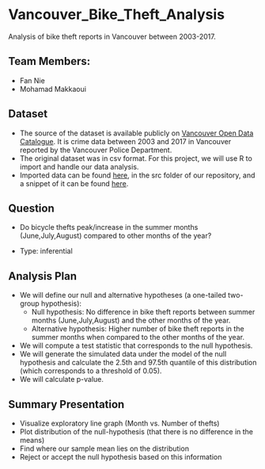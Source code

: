 # Vancouver_Bike_Theft_Analysis
Analysis of bike theft reports in Vancouver between 2003-2017.

## Team Members:
* Fan Nie
* Mohamad Makkaoui

## Dataset

* The source of the dataset is available publicly on [Vancouver Open Data Catalogue](https://data.vancouver.ca/datacatalogue/crime-data.htm). It is crime data between 2003 and 2017 in Vancouver reported by the Vancouver Police Department.
* The original dataset was in csv format. For this project, we will use R to import and handle our data analysis.
* Imported data can be found [here](https://github.com/UBC-MDS/DSCI_522_Vancouver_Bike_Theft_Analysis/tree/master/script), in the src folder of our repository, and a snippet of it can be found [here](https://github.com/UBC-MDS/DSCI_522_Vancouver_Bike_Theft_Analysis/tree/master/img).

## Question

* Do bicycle thefts peak/increase in the summer months (June,July,August) compared to other months of the year?

* Type: inferential

## Analysis Plan

* We will define our null and alternative hypotheses (a one-tailed two-group hypothesis): 
  * Null hypothesis: No difference in bike theft reports between summer months (June,July,August) and the other months of the year.
  * Alternative hypothesis: Higher number of bike theft reports in the summer months when compared to the other months of the year.
* We will compute a test statistic that corresponds to the null hypothesis.
* We will generate the simulated data under the model of the null hypothesis and calculate the 2.5th and 97.5th quantile of this distribution (which corresponds to a threshold of 0.05).
* We will calculate p-value.

## Summary Presentation

- Visualize exploratory line graph (Month vs. Number of thefts)
- Plot distribution of the null-hypothesis (that there is no difference in the means)
- Find where our sample mean lies on the distribution
- Reject or accept the null hypothesis based on this information
